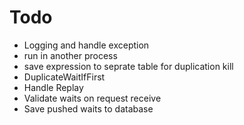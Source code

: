 ﻿# Todo
* Logging and handle exception
* run in another process
* save expression to seprate table for duplication kill
* DuplicateWaitIfFirst
* Handle Replay
* Validate waits on request receive
* Save pushed waits to database
